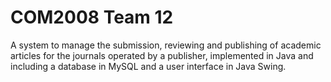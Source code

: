 # COM2008 Team 12

A system to manage the submission, reviewing and publishing of academic articles for the journals operated by a publisher, implemented in Java and including a database in MySQL and a user interface in Java Swing.